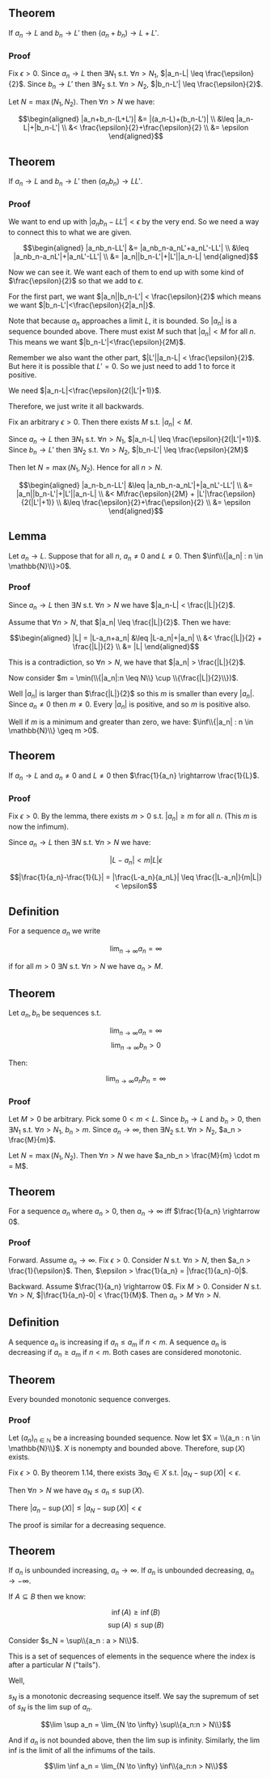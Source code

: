 ## Theorem

If $a_n \rightarrow L$ and $b_n \rightarrow L'$ then $(a_n+b_n) \rightarrow L+L'$. 

### Proof

Fix $\epsilon > 0$. Since $a_n \rightarrow L$ then $\exists N_1$ s.t. $\forall n > N_1$, $|a_n-L| \leq \frac{\epsilon}{2}$. Since $b_n \rightarrow L'$ then $\exists N_2$ s.t. $\forall n > N_2$, $|b_n-L'| \leq \frac{\epsilon}{2}$. 

Let $N = \max(N_1, N_2)$. Then $\forall n > N$ we have:

$$\begin{aligned}
|a_n+b_n-(L+L')| &= |(a_n-L)+(b_n-L')| \\
&\leq |a_n-L|+|b_n-L'| \\
&< \frac{\epsilon}{2}+\frac{\epsilon}{2} \\
&= \epsilon
\end{aligned}$$

## Theorem

If $a_n \rightarrow L$ and $b_n \rightarrow L'$ then $(a_nb_n) \rightarrow LL'$.

### Proof

We want to end up with $|a_nb_n-LL'|<\epsilon$ by the very end. So we need a way to connect this to what we are given. 

$$\begin{aligned}
|a_nb_n-LL'| &= |a_nb_n-a_nL'+a_nL'-LL'| \\
&\leq |a_nb_n-a_nL'|+|a_nL'-LL'| \\
&= |a_n||b_n-L'|+|L'||a_n-L|
\end{aligned}$$

Now we can see it. We want each of them to end up with some kind of $\frac{\epsilon}{2}$ so that we add to $\epsilon$. 

For the first part, we want $|a_n||b_n-L'| < \frac{\epsilon}{2}$ which means we want $|b_n-L'|<\frac{\epsilon}{2|a_n|}$. 

Note that because $a_n$ approaches a limit $L$, it is bounded. So $|a_n|$ is a sequence bounded above. There must exist $M$ such that $|a_n|<M$ for all $n$. This means we want $|b_n-L'|<\frac{\epsilon}{2M}$.

Remember we also want the other part, $|L'||a_n-L| < \frac{\epsilon}{2}$. But here it is possible that $L'=0$. So we just need to add 1 to force it positive. 

We need $|a_n-L|<\frac{\epsilon}{2(|L'|+1)}$. 

Therefore, we just write it all backwards.

Fix an arbitrary $\epsilon >0$. Then there exists $M$ s.t. $|a_n|<M$. 

Since $a_n \rightarrow L$ then $\exists N_1$ s.t. $\forall n > N_1$, $|a_n-L| \leq \frac{\epsilon}{2(|L'|+1)}$. Since $b_n \rightarrow L'$ then $\exists N_2$ s.t. $\forall n > N_2$, $|b_n-L'| \leq \frac{\epsilon}{2M}$

Then let $N = \max(N_1, N_2)$. Hence for all $n > N$. 

$$\begin{aligned}
|a_n-b_n-LL'| &\leq |a_nb_n-a_nL'|+|a_nL'-LL'| \\
&= |a_n||b_n-L'|+|L'||a_n-L| \\
&< M\frac{\epsilon}{2M} + |L'|\frac{\epsilon}{2(|L'|+1)} \\
&\leq \frac{\epsilon}{2}+\frac{\epsilon}{2} \\
&= \epsilon
\end{aligned}$$

## Lemma

Let $a_n \rightarrow L$. Suppose that for all $n$, $a_n \neq 0$ and $L \neq 0$. Then $\inf\\{|a_n| : n \in \mathbb{N}\\}>0$. 

### Proof

Since $a_n \rightarrow L$ then $\exists N$ s.t. $\forall n > N$ we have $|a_n-L| < \frac{|L|}{2}$. 

Assume that $\forall n >N$, that $|a_n| \leq \frac{|L|}{2}$. Then we have:

$$\begin{aligned}
|L| = |L-a_n+a_n| &\leq |L-a_n|+|a_n| \\
&< \frac{|L|}{2} + \frac{|L|}{2} \\
&= |L|
\end{aligned}$$

This is a contradiction, so $\forall n >N$, we have that $|a_n| > \frac{|L|}{2}$.

Now consider $m = \min(\\{|a_n|:n \leq N\\} \cup \\{\frac{|L|}{2}\\})$. 

Well $|a_n|$ is larger than $\frac{|L|}{2}$ so this $m$ is smaller than every $|a_n|$. Since $a_n \neq 0$ then $m \neq 0$. Every $|a_n|$ is positive, and so $m$ is positive also.

Well if $m$ is a minimum and greater than zero, we have: $\inf\\{|a_n| : n \in \mathbb{N}\\} \geq m >0$.

## Theorem

If $a_n \rightarrow L$ and $a_n \neq 0$ and $L \neq 0$ then $\frac{1}{a_n} \rightarrow \frac{1}{L}$. 

### Proof

Fix $\epsilon > 0$. By the lemma, there exists $m > 0$ s.t. $|a_n|\geq m$ for all $n$. (This $m$ is now the infimum).

Since $a_n \rightarrow L$ then $\exists N$ s.t. $\forall n > N$ we have:

$$|L-a_n| < m|L|\epsilon$$

$$|\frac{1}{a_n}-\frac{1}{L}| = |\frac{L-a_n}{a_nL}| \leq \frac{|L-a_n|}{m|L|} < \epsilon$$

## Definition

For a sequence $a_n$ we write 

$$\lim_{n \to \infty} a_n = \infty$$

if for all $m > 0$ $\exists N$ s.t. $\forall n > N$ we have $a_n > M$. 

## Theorem

Let $a_n, b_n$ be sequences s.t. 

$$\lim_{n \to \infty} a_n = \infty$$
$$\lim_{n \to \infty} b_n > 0$$

Then:

$$\lim_{n \to \infty} a_nb_n = \infty$$

### Proof

Let $M>0$ be arbitrary. Pick some $0 < m < L$. Since $b_n \rightarrow L$ and $b_n > 0$, then $\exists N_1$ s.t. $\forall n > N_1$, $b_n > m$. Since $a_n \rightarrow \infty$, then $\exists N_2$ s.t. $\forall n > N_2$, $a_n > \frac{M}{m}$. 

Let $N = \max(N_1, N_2)$. Then $\forall n > N$ we have $a_nb_n > \frac{M}{m} \cdot m = M$. 

## Theorem

For a sequence $a_n$ where $a_n > 0$, then $a_n \rightarrow \infty$ iff $\frac{1}{a_n} \rightarrow 0$. 

### Proof

Forward. Assume $a_n \rightarrow \infty$. Fix $\epsilon > 0$. Consider $N$ s.t. $\forall n>N$, then $a_n > \frac{1}{\epsilon}$. Then, $\epsilon > \frac{1}{a_n} = |\frac{1}{a_n}-0|$. 

Backward. Assume $\frac{1}{a_n} \rightarrow 0$. Fix $M>0$. Consider $N$ s.t. $\forall n > N$, $|\frac{1}{a_n}-0| < \frac{1}{M}$. Then $a_n > M$ $\forall n > N$. 

## Definition

A sequence $a_n$ is increasing if $a_n \leq a_m$ if $n < m$. A sequence $a_n$ is decreasing if $a_n \geq a_m$ if $n < m$. Both cases are considered monotonic. 

## Theorem

Every bounded monotonic sequence converges.

### Proof

Let $(a_n)_{n \in \mathbb{N}}$ be a increasing bounded sequence. Now let $X = \\{a_n : n \in \mathbb{N}\\}$. $X$ is nonempty and bounded above. Therefore, $\sup(X)$ exists. 

Fix $\epsilon > 0$. By theorem 1.14, there exists $\exists a_N \in X$ s.t. $|a_N - \sup(X)| < \epsilon$. 

Then $\forall n > N$ we have $a_N \leq a_n \leq \sup(X)$. 

There $|a_n - \sup(X)| \leq |a_N -\sup(X)| < \epsilon$

The proof is similar for a decreasing sequence. 

## Theorem

If $a_n$ is unbounded increasing, $a_n \rightarrow \infty$. If $a_n$ is unbounded decreasing, $a_n \rightarrow -\infty$. 

If $A \subseteq B$ then we know:

$$\inf(A) \geq \inf(B)$$
$$\sup(A) \leq \sup(B)$$

Consider $s_N = \sup\\{a_n : a > N\\}$. 

This is a set of sequences of elements in the sequence where the index is after a particular $N$ ("tails"). 

Well,

$s_N$ is a monotonic decreasing sequence itself. We say the supremum of set of $s_N$ is the lim sup of $a_n$. 

$$\lim \sup a_n = \lim_{N \to \infty} \sup\\{a_n:n > N\\}$$

And if $a_n$ is not bounded above, then the lim sup is infinity. Similarly, the lim inf is the limit of all the infimums of the tails.

$$\lim \inf a_n = \lim_{N \to \infty} \inf\\{a_n:n > N\\}$$





